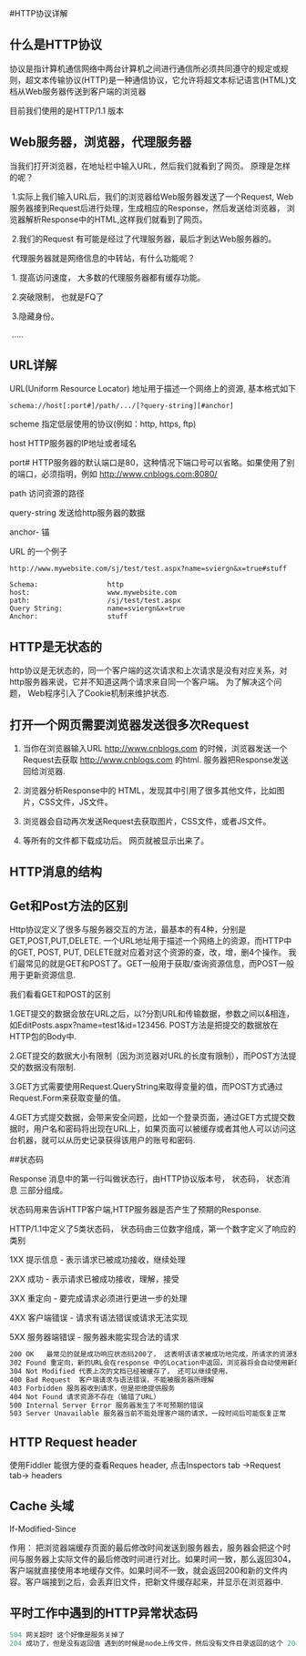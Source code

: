 #HTTP协议详解

## 什么是HTTP协议

协议是指计算机通信网络中两台计算机之间进行通信所必须共同遵守的规定或规则，超文本传输协议(HTTP)是一种通信协议，它允许将超文本标记语言(HTML)文档从Web服务器传送到客户端的浏览器

目前我们使用的是HTTP/1.1 版本

## Web服务器，浏览器，代理服务器

当我们打开浏览器，在地址栏中输入URL，然后我们就看到了网页。 原理是怎样的呢？

​	1.实际上我们输入URL后，我们的浏览器给Web服务器发送了一个Request, Web服务器接到Request后进行处理，生成相应的Response，然后发送给浏览器， 浏览器解析Response中的HTML,这样我们就看到了网页。

​	2.我们的Request 有可能是经过了代理服务器，最后才到达Web服务器的。

​		代理服务器就是网络信息的中转站，有什么功能呢？

​		1. 提高访问速度， 大多数的代理服务器都有缓存功能。

​		2.突破限制， 也就是FQ了

​		3.隐藏身份。

​	.....

## URL详解

 URL(Uniform Resource Locator) 地址用于描述一个网络上的资源,  基本格式如下

```
schema://host[:port#]/path/.../[?query-string][#anchor]
```

scheme               指定低层使用的协议(例如：http, https, ftp)

host                   HTTP服务器的IP地址或者域名

port#                 HTTP服务器的默认端口是80，这种情况下端口号可以省略。如果使用了别的端口，必须指明，例如 http://www.cnblogs.com:8080/

path                   访问资源的路径

query-string       发送给http服务器的数据

anchor-             锚

 

URL 的一个例子

```
http://www.mywebsite.com/sj/test/test.aspx?name=sviergn&x=true#stuff

Schema:                 http
host:                   www.mywebsite.com
path:                   /sj/test/test.aspx
Query String:           name=sviergn&x=true
Anchor:                 stuff
```

## HTTP是无状态的

http协议是无状态的，同一个客户端的这次请求和上次请求是没有对应关系，对http服务器来说，它并不知道这两个请求来自同一个客户端。 为了解决这个问题， Web程序引入了Cookie机制来维护状态.

## 打开一个网页需要浏览器发送很多次Request



1. 当你在浏览器输入URL http://www.cnblogs.com 的时候，浏览器发送一个Request去获取 http://www.cnblogs.com 的html.  服务器把Response发送回给浏览器.


2. 浏览器分析Response中的 HTML，发现其中引用了很多其他文件，比如图片，CSS文件，JS文件。


3. 浏览器会自动再次发送Request去获取图片，CSS文件，或者JS文件。


4. 等所有的文件都下载成功后。 网页就被显示出来了。

## HTTP消息的结构



## Get和Post方法的区别

Http协议定义了很多与服务器交互的方法，最基本的有4种，分别是GET,POST,PUT,DELETE. 一个URL地址用于描述一个网络上的资源，而HTTP中的GET, POST, PUT, DELETE就对应着对这个资源的查，改，增，删4个操作。 我们最常见的就是GET和POST了。GET一般用于获取/查询资源信息，而POST一般用于更新资源信息.

我们看看GET和POST的区别

1.GET提交的数据会放在URL之后，以?分割URL和传输数据，参数之间以&相连，如EditPosts.aspx?name=test1&id=123456.  POST方法是把提交的数据放在HTTP包的Body中.

2.GET提交的数据大小有限制（因为浏览器对URL的长度有限制），而POST方法提交的数据没有限制.

3.GET方式需要使用Request.QueryString来取得变量的值，而POST方式通过Request.Form来获取变量的值。

4.GET方式提交数据，会带来安全问题，比如一个登录页面，通过GET方式提交数据时，用户名和密码将出现在URL上，如果页面可以被缓存或者其他人可以访问这台机器，就可以从历史记录获得该用户的账号和密码.

 

##状态码

Response 消息中的第一行叫做状态行，由HTTP协议版本号， 状态码， 状态消息 三部分组成。

状态码用来告诉HTTP客户端,HTTP服务器是否产生了预期的Response.

HTTP/1.1中定义了5类状态码， 状态码由三位数字组成，第一个数字定义了响应的类别

1XX  提示信息 - 表示请求已被成功接收，继续处理

2XX  成功 - 表示请求已被成功接收，理解，接受

3XX  重定向 - 要完成请求必须进行更进一步的处理

4XX  客户端错误 -  请求有语法错误或请求无法实现

5XX  服务器端错误 -   服务器未能实现合法的请求

```html
200 OK   最常见的就是成功响应状态码200了， 这表明该请求被成功地完成，所请求的资源发送回客户端
302 Found 重定向，新的URL会在response 中的Location中返回，浏览器将会自动使用新的URL发出新的Request
304 Not Modified 代表上次的文档已经被缓存了， 还可以继续使用，
400 Bad Request  客户端请求与语法错误，不能被服务器所理解
403 Forbidden 服务器收到请求，但是拒绝提供服务
404 Not Found 请求资源不存在（输错了URL）
500 Internal Server Error 服务器发生了不可预期的错误
503 Server Unavailable 服务器当前不能处理客户端的请求，一段时间后可能恢复正常
```

## HTTP Request header

使用Fiddler 能很方便的查看Reques header, 点击Inspectors tab ->Request tab-> headers 

## Cache 头域

If-Modified-Since

作用： 把浏览器端缓存页面的最后修改时间发送到服务器去，服务器会把这个时间与服务器上实际文件的最后修改时间进行对比。如果时间一致，那么返回304，客户端就直接使用本地缓存文件。如果时间不一致，就会返回200和新的文件内容。客户端接到之后，会丢弃旧文件，把新文件缓存起来，并显示在浏览器中.

## 



## 平时工作中遇到的HTTP异常状态码

```js
504 网关超时 这个好像是服务关掉了
204 成功了，但是没有返回值 遇到的时候是node上传文件，然后没有文件目录返回的这个 204

```









